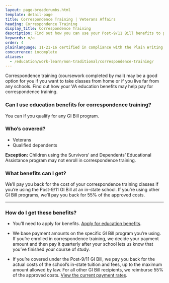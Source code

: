 ```yaml
---
layout: page-breadcrumbs.html
template: detail-page
title: Correspondence Training | Veterans Affairs
heading: Correspondence Training
display_title: Correspondence Training
description: Find out how you can use your Post-9/11 Bill benefits to pay for up to half the cost of correspondence training classes at an in-state school. You may consider completing correspondence courses by mail if you live far from a school or want to take classes from home. 
keywords: n/a
order: 4
plainlanguage: 11-21-16 certified in compliance with the Plain Writing Act
concurrence: incomplete
aliases:
  - /education/work-learn/non-traditional/correspondence-training/
---
```


<div class="va-introtext">

Correspondence training (coursework completed by mail) may be a good option for you if you want to take classes from home or if you live far from any schools. Find out how your VA education benefits may help pay for correspondence training.

</div>


<div class="feature" markdown="1">

### Can I use education benefits for correspondence training?

You can if you qualify for any GI Bill program.

### Who’s covered?
- Veterans
- Qualified dependents

**Exception:** Children using the Survivors’ and Dependents’ Educational Assistance program may not enroll in correspondence training.
</div>

### What benefits can I get?

We’ll pay you back for the cost of your correspondence training classes if you’re using the Post-9/11 GI Bill at an in-state school. If you’re using other GI Bill programs, we’ll pay you back for 55% of the approved costs.


-----

### How do I get these benefits?

- You’ll need to apply for benefits. [Apply for education benefits](/education/how-to-apply/).

- We base payment amounts on the specific GI Bill program you’re using. If you’re enrolled in correspondence training, we decide your payment amount and then pay it quarterly after your school lets us know that you’ve finished your course of study.

- If you’re covered under the Post-9/11 GI Bill, we pay you back for the actual costs of the school’s in-state tuition and fees, up to the maximum amount allowed by law. For all other GI Bill recipients, we reimburse 55% of the approved costs. [View the current payment rates](https://www.benefits.va.gov/gibill/resources/benefits_resources/rate_tables.asp).


